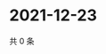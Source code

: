# 2021-12-23

共 0 条

<!-- BEGIN WEIBO -->
<!-- 最后更新时间 Thu Dec 23 2021 14:14:51 GMT+0800 (China Standard Time) -->

<!-- END WEIBO -->

